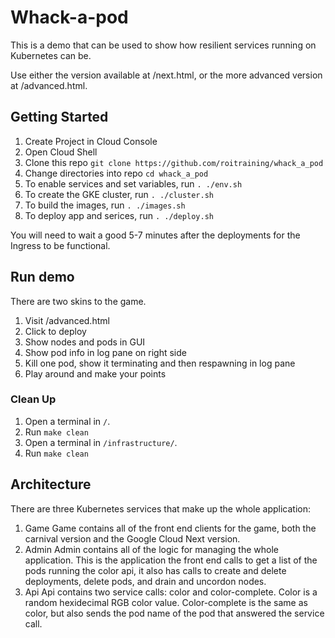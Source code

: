 # Whack-a-pod
This is a demo that can be used to show how resilient services running on Kubernetes can be.

Use either the version available at /next.html, or the more advanced version at /advanced.html.


## Getting Started

1. Create Project in Cloud Console
1. Open Cloud Shell
1. Clone this repo `git clone https://github.com/roitraining/whack_a_pod`
1. Change directories into repo `cd whack_a_pod`
1. To enable services and set variables, run `. ./env.sh`
1. To create the GKE cluster, run `. ./cluster.sh`
1. To build the images, run `. ./images.sh`
1. To deploy app and serices, run `. ./deploy.sh`

You will need to wait a good 5-7 minutes after the deployments for the Ingress to be functional.


## Run demo
There are two skins to the game.
1. Visit <ingress-ip>/advanced.html
1. Click to deploy
1. Show nodes and pods in GUI
1. Show pod info in log pane on right side
1. Kill one pod, show it terminating and then respawning in log pane
1. Play around and make your points

### Clean Up
1. Open a terminal in `/`.
1. Run `make clean`
1. Open a terminal in `/infrastructure/`.
1. Run `make clean`


## Architecture
There are three Kubernetes services that make up the whole application:
1. Game
Game contains all of the front end clients for the game, both the carnival
version and the Google Cloud Next version.
1. Admin
Admin contains all of the logic for managing the whole application.  This is
the application the front end calls to get a list of the pods running the
color api, it also has calls to create and delete deployments, delete pods, and
drain and uncordon nodes.
1. Api
Api contains two service calls: color and color-complete. Color is a random
hexidecimal RGB color value. Color-complete is the same as color, but also
sends the pod name of the pod that answered the service call.
